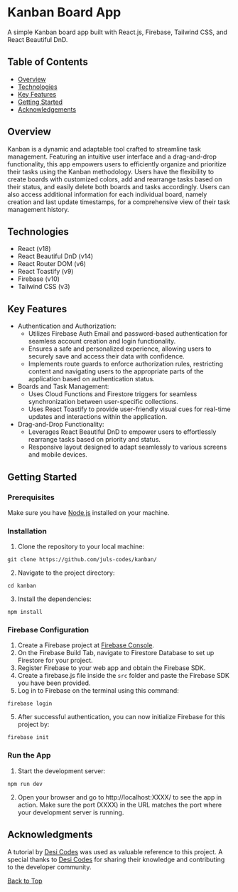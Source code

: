 # Kanban Board App
A simple Kanban board app built with React.js, Firebase, Tailwind CSS, and React Beautiful DnD.

## Table of Contents
* [Overview](#overview)
* [Technologies](#technologies)
* [Key Features](#key-features)
* [Getting Started](#getting-started)
* [Acknowledgements](#acknowledgements)


## Overview
Kanban is a dynamic and adaptable tool crafted to streamline task management. Featuring an intuitive user interface and a drag-and-drop functionality, this app empowers users to efficiently organize and prioritize their tasks using the Kanban methodology. Users have the flexibility to create boards with customized colors, add and rearrange tasks based on their status, and easily delete both boards and tasks accordingly. Users can also access additional information for each individual board, namely creation and last update timestamps, for a comprehensive view of their task management history.

## Technologies
* React (v18)
* React Beautiful DnD (v14)
* React Router DOM (v6)
* React Toastify (v9)
* Firebase (v10)
* Tailwind CSS (v3)

## Key Features
* Authentication and Authorization:
  - Utilizes Firebase Auth Email and password-based authentication for seamless account creation and login functionality.
  - Ensures a safe and personalized experience, allowing users to securely save and access their data with confidence.
  - Implements route guards to enforce authorization rules, restricting content and navigating users to the appropriate parts of the application based on authentication status. 
* Boards and Task Management:
  - Uses Cloud Functions and Firestore triggers for seamless synchronization between user-specific collections.
  - Uses React Toastify to provide user-friendly visual cues for real-time updates and interactions within the application.
* Drag-and-Drop Functionality:
  - Leverages React Beautiful DnD to empower users to effortlessly rearrange tasks based on priority and status.
  - Responsive layout designed to adapt seamlessly to various screens and mobile devices.

## Getting Started
### Prerequisites
Make sure you have [Node.js](https://nodejs.org/) installed on your machine.
### Installation
1. Clone the repository to your local machine:
```
git clone https://github.com/juls-codes/kanban/
```
2. Navigate to the project directory:
```
cd kanban
```
3. Install the dependencies:
```
npm install
```
### Firebase Configuration
1. Create a Firebase project at [Firebase Console](https://console.firebase.google.com/).
2. On the Firebase Build Tab, navigate to Firestore Database to set up Firestore for your project.
3. Register Firebase to your web app and obtain the Firebase SDK.
4. Create a firebase.js file inside the `src` folder and paste the Firebase SDK you have been provided.
4. Log in to Firebase on the terminal using this command:
```
firebase login
```
5. After successful authentication, you can now initialize Firebase for this project by:
```
firebase init
```

### Run the App
1. Start the development server:
```
npm run dev
```
2. Open your browser and go to http://localhost:XXXX/ to see the app in action. Make sure the port (XXXX) in the URL matches the port where your development server is running.

## Acknowledgments
A tutorial by [Desi Codes](https://www.youtube.com/@desicodes) was used as valuable reference to this project. A special thanks to [Desi Codes](https://www.youtube.com/@desicodes) for sharing their knowledge and contributing to the developer community.

[Back to Top](#kanban-board-app)
